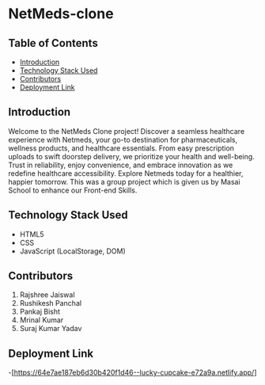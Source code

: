 # NetMeds-clone

## Table of Contents
- [Introduction](#introduction)
- [Technology Stack Used](#technology-stack-used)
- [Contributors](#contributors)
- [Deployment Link](#deployment-link)

## Introduction
Welcome to the NetMeds Clone project! Discover a seamless healthcare experience with Netmeds, your go-to destination for pharmaceuticals, wellness products, and healthcare essentials. From easy prescription uploads to swift doorstep delivery, we prioritize your health and well-being. Trust in reliability, enjoy convenience, and embrace innovation as we redefine healthcare accessibility. Explore Netmeds today for a healthier, happier tomorrow. This was a group project which is given us by Masai School to enhance our Front-end Skills.


## Technology Stack Used
* HTML5
* CSS
* JavaScript (LocalStorage, DOM)

## Contributors
1. Rajshree Jaiswal
2. Rushikesh Panchal
3. Pankaj Bisht
4. Mrinal Kumar
5. Suraj Kumar Yadav

## Deployment Link 
-[https://64e7ae187eb6d30b420f1d46--lucky-cupcake-e72a9a.netlify.app/]


